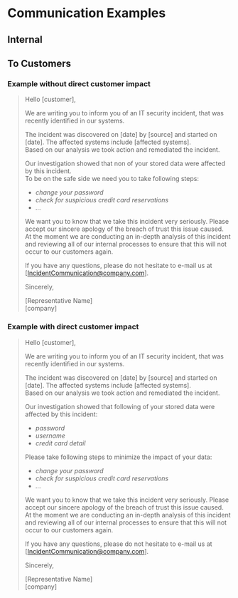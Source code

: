# Communication Examples

## Internal

## To Customers

### Example without direct customer impact
> Hello [customer],
>
> We are writing you to inform you of an IT security incident, that was recently identified in our systems.
>
> The incident was discovered on [date] by [source] and started on [date]. The affected systems include
> [affected systems].  
> Based on our analysis we took action and remediated the incident.
>
> Our investigation showed that non of your stored data were affected by this incident.  
> To be on the safe side we need you to take following steps:
> * _change your password_
> * _check for suspicious credit card reservations_
> * _..._
>
> We want you to know that we take this incident very seriously. Please accept our sincere apology of the breach of
> trust this issue caused. At the moment we are conducting an in-depth analysis of this incident and reviewing all of 
> our internal processes to ensure that this will not occur to our customers again.
>
> If you have any questions, please do not hesitate to e-mail us at [IncidentCommunication@company.com].
>
> Sincerely,
>
> [Representative Name]  
> [company] 

### Example with direct customer impact
> Hello [customer],
>
> We are writing you to inform you of an IT security incident, that was recently identified in our systems.
>
> The incident was discovered on [date] by [source] and started on [date]. The affected systems include
> [affected systems].  
> Based on our analysis we took action and remediated the incident.
>
> Our investigation showed that following of your stored data were affected by this incident:
> * _password_
> * _username_
> * _credit card detail_
>
> Please take following steps to minimize the impact of your data:
> * _change your password_
> * _check for suspicious credit card reservations_
> * _..._
>
> We want you to know that we take this incident very seriously. Please accept our sincere apology of the breach of
> trust this issue caused. At the moment we are conducting an in-depth analysis of this incident and reviewing all of 
> our internal processes to ensure that this will not occur to our customers again.
>
> If you have any questions, please do not hesitate to e-mail us at [IncidentCommunication@company.com].
>
> Sincerely,
>
> [Representative Name]  
> [company] 